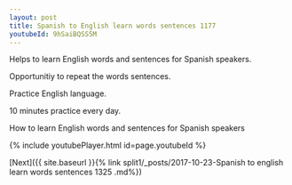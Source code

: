 ```yaml
---
layout: post
title: Spanish to English learn words sentences 1177 
youtubeId: 9hSaiBQSS5M
---
```

 
 
Helps to learn English words and sentences for Spanish speakers.

Opportunitiy to repeat the words sentences. 

Practice English language. 
 
10 minutes practice every day. 
 
How to learn English words and sentences for Spanish speakers 
 
{% include youtubePlayer.html id=page.youtubeId %}
 
 
[Next]({{ site.baseurl }}{% link  split1/_posts/2017-10-23-Spanish to english learn words sentences 1325 .md%})
 

